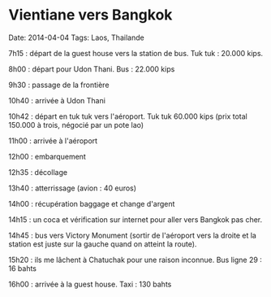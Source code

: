 # Vientiane vers Bangkok
Date: 2014-04-04
Tags: Laos, Thailande

7h15 : départ de la guest house vers la station de bus. Tuk tuk : 20.000 kips.

8h00 : départ pour Udon Thani. Bus : 22.000 kips

9h30 : passage de la frontière

10h40 : arrivée à Udon Thani

10h42 : départ en tuk tuk vers l'aéroport. Tuk tuk 60.000 kips (prix total 150.000 à trois, négocié par un pote lao)

11h00 : arrivée à l'aéroport

12h00 : embarquement

12h35 : décollage

13h40 : atterrissage (avion : 40 euros)

14h00 : récupération baggage et change d'argent

14h15 : un coca et vérification sur internet pour aller vers Bangkok pas cher.

14h45 : bus vers Victory Monument (sortir de l'aéroport vers la droite et la station est juste sur la gauche quand on atteint la route).

15h20 : ils me lâchent à Chatuchak pour une raison inconnue. Bus ligne 29 : 16 bahts

16h00 : arrivée à la guest house. Taxi : 130 bahts
